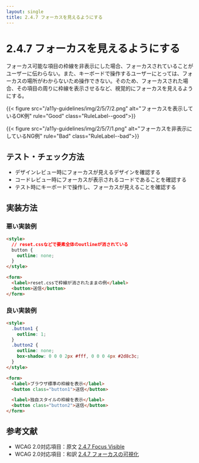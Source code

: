 ```yaml
---
layout: single
title: 2.4.7 フォーカスを見えるようにする
---
```


# 2.4.7 フォーカスを見えるようにする

フォーカス可能な項目の枠線を非表示にした場合、フォーカスされていることがユーザーに伝わらない。また、キーボードで操作するユーザーにとっては、フォーカスの場所がわからないため操作できない。そのため、フォーカスされた場合、その項目の周りに枠線を表示させるなど、視覚的にフォーカスを見えるようにする。

{{< figure
  src="/a11y-guidelines/img/2/5/7/2.png"
  alt="フォーカスを表示しているOK例"
  rule="Good"
  class="RuleLabel--good">}}

{{< figure
  src="/a11y-guidelines/img/2/5/7/1.png"
  alt="フォーカスを非表示にしているNG例"
  rule="Bad"
  class="RuleLabel--bad">}}

## テスト・チェック方法

- デザインレビュー時にフォーカスが見えるデザインを確認する
- コードレビュー時にフォーカスが表示されるコードであることを確認する
- テスト時にキーボードで操作し、フォーカスが見えることを確認する

## 実装方法

### 悪い実装例

```html
<style>
  // reset.cssなどで要素全体のoutlineが消されている
  button {
    outline: none;
  }
</style>

<form>
  <label>reset.cssで枠線が消されたままの例</label>
  <button>送信</button>
</form>
```

### 良い実装例

```html
<style>
  .button1 {
    outline: 1;
  }
  .button2 {
    outline: none;
    box-shadow: 0 0 0 2px #fff, 0 0 0 4px #2d8c3c;
  }
</style>

<form>
  <label>ブラウザ標準の枠線を表示</label>
  <button class="button1">送信</button>

  <label>独自スタイルの枠線を表示</label>
  <button class="button2">送信</button>
</form>
```

## 参考文献

- WCAG 2.0対応項目：原文 [2.4.7 Focus Visible](https://www.w3.org/TR/2008/REC-WCAG20-20081211/#navigation-mechanisms-focus-visible)
- WCAG 2.0対応項目：和訳 [2.4.7 フォーカスの可視化](http://waic.jp/docs/WCAG20/Overview.html#navigation-mechanisms-focus-visible)
